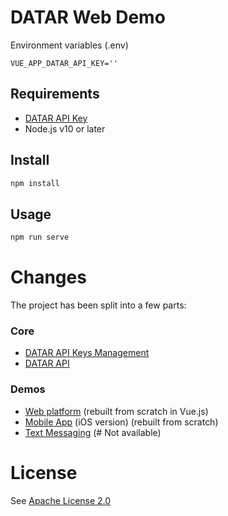 
# DATAR Web Demo
Environment variables (.env)

    VUE_APP_DATAR_API_KEY=''
## Requirements

- [DATAR API Key](https://datar.online)
- Node.js v10 or later
## Install

```bash
npm install
```

## Usage

```bash
npm run serve
```
# Changes
The project has been split into a few parts:
### Core

- [DATAR API Keys Management](https://github.com/va2ron1/datar-management)
- [DATAR API](https://github.com/va2ron1/datar-api)
### Demos
- [Web platform](https://github.com/va2ron1/datar-web-demo) (rebuilt from scratch in Vue.js)
- [Mobile App](https://github.com/va2ron1/datar-ios-demo) (iOS version) (rebuilt from scratch)
- [Text Messaging](https://github.com/va2ron1/datar-sms-demo) (# Not available)
# License
See [Apache License 2.0](https://github.com/va2ron1/datar-node-api/blob/master/LICENSE)
